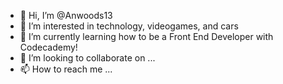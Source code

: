 - 👋 Hi, I’m @Anwoods13
- 👀 I’m interested in technology, videogames, and cars
- 🌱 I’m currently learning how to be a Front End Developer with Codecademy!
- 💞️ I’m looking to collaborate on ...
- 📫 How to reach me ...

<!---
Anwoods13/Anwoods13 is a ✨ special ✨ repository because its `README.md` (this file) appears on your GitHub profile.
You can click the Preview link to take a look at your changes.
--->

